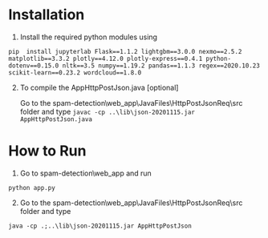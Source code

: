# Installation

1. Install the required python modules using 

``` pip  install jupyterlab Flask==1.1.2 lightgbm==3.0.0 nexmo==2.5.2 matplotlib==3.3.2 plotly==4.12.0 plotly-express==0.4.1 python-dotenv==0.15.0 nltk==3.5 numpy==1.19.2 pandas==1.1.3 regex==2020.10.23 scikit-learn==0.23.2 wordcloud==1.8.0 ```


2. To compile the AppHttpPostJson.java                [optional] 

   Go to the spam-detection\web_app\JavaFiles\HttpPostJsonReq\src folder and type 
    ```javac -cp ..\lib\json-20201115.jar AppHttpPostJson.java```


# How to Run

1. Go to spam-detection\web_app and run 

``` python app.py ```

2. Go to the spam-detection\web_app\JavaFiles\HttpPostJsonReq\src folder and type  

``` java -cp .;..\lib\json-20201115.jar AppHttpPostJson ```
